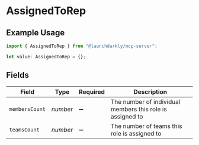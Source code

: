 # AssignedToRep

## Example Usage

```typescript
import { AssignedToRep } from "@launchdarkly/mcp-server";

let value: AssignedToRep = {};
```

## Fields

| Field                                                     | Type                                                      | Required                                                  | Description                                               |
| --------------------------------------------------------- | --------------------------------------------------------- | --------------------------------------------------------- | --------------------------------------------------------- |
| `membersCount`                                            | *number*                                                  | :heavy_minus_sign:                                        | The number of individual members this role is assigned to |
| `teamsCount`                                              | *number*                                                  | :heavy_minus_sign:                                        | The number of teams this role is assigned to              |
